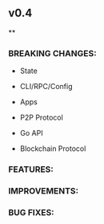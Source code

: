## v0.4

\*\*

### BREAKING CHANGES:

- State

- CLI/RPC/Config

- Apps

- P2P Protocol
   
- Go API

- Blockchain Protocol

### FEATURES:

### IMPROVEMENTS:

### BUG FIXES:
